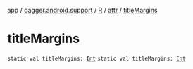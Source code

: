 [app](../../../index.md) / [dagger.android.support](../../index.md) / [R](../index.md) / [attr](index.md) / [titleMargins](./title-margins.md)

# titleMargins

`static val titleMargins: `[`Int`](https://kotlinlang.org/api/latest/jvm/stdlib/kotlin/-int/index.html)
`static val titleMargins: `[`Int`](https://kotlinlang.org/api/latest/jvm/stdlib/kotlin/-int/index.html)